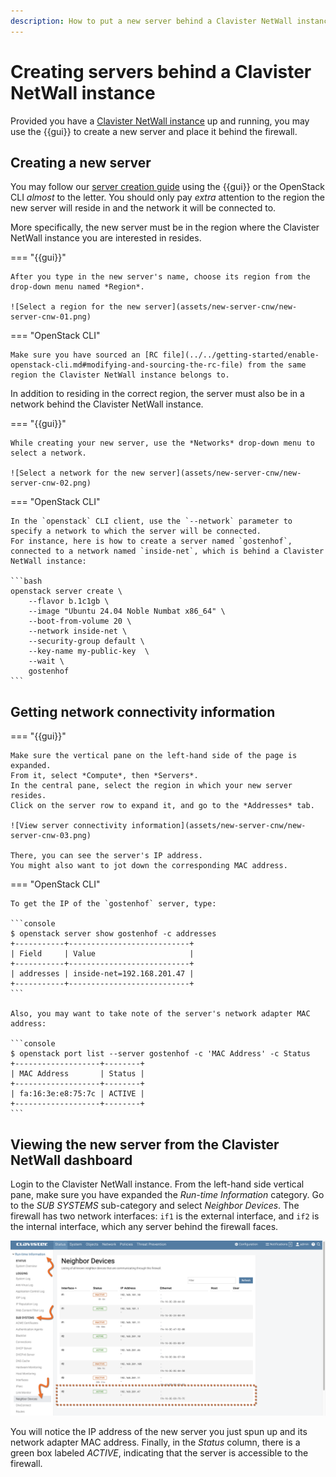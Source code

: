 ```yaml
---
description: How to put a new server behind a Clavister NetWall instance
---
```


# Creating servers behind a Clavister NetWall instance

Provided you have a [Clavister NetWall instance](../../marketplace/clavister/deploy.md) up and running, you may use the {{gui}} to create a new server and place it behind the firewall.

## Creating a new server

You may follow our [server creation guide](new-server.md) using the {{gui}} or the OpenStack CLI *almost* to the letter.
You should only pay *extra* attention to the region the new server will reside in and the network it will be connected to.

More specifically, the new server must be in the region where the Clavister NetWall instance you are interested in resides.

=== "{{gui}}"

    After you type in the new server's name, choose its region from the drop-down menu named *Region*.

    ![Select a region for the new server](assets/new-server-cnw/new-server-cnw-01.png)

=== "OpenStack CLI"

    Make sure you have sourced an [RC file](../../getting-started/enable-openstack-cli.md#modifying-and-sourcing-the-rc-file) from the same region the Clavister NetWall instance belongs to.

In addition to residing in the correct region, the server must also be in a network behind the Clavister NetWall instance.

=== "{{gui}}"

    While creating your new server, use the *Networks* drop-down menu to select a network.

    ![Select a network for the new server](assets/new-server-cnw/new-server-cnw-02.png)

=== "OpenStack CLI"

    In the `openstack` CLI client, use the `--network` parameter to specify a network to which the server will be connected.
    For instance, here is how to create a server named `gostenhof`, connected to a network named `inside-net`, which is behind a Clavister NetWall instance:

    ```bash
    openstack server create \
        --flavor b.1c1gb \
        --image "Ubuntu 24.04 Noble Numbat x86_64" \
        --boot-from-volume 20 \
        --network inside-net \
        --security-group default \
        --key-name my-public-key  \
        --wait \
        gostenhof
    ```

## Getting network connectivity information

=== "{{gui}}"

    Make sure the vertical pane on the left-hand side of the page is expanded.
    From it, select *Compute*, then *Servers*.
    In the central pane, select the region in which your new server resides.
    Click on the server row to expand it, and go to the *Addresses* tab.

    ![View server connectivity information](assets/new-server-cnw/new-server-cnw-03.png)

    There, you can see the server's IP address.
    You might also want to jot down the corresponding MAC address.

=== "OpenStack CLI"

    To get the IP of the `gostenhof` server, type:

    ```console
    $ openstack server show gostenhof -c addresses
    +-----------+---------------------------+
    | Field     | Value                     |
    +-----------+---------------------------+
    | addresses | inside-net=192.168.201.47 |
    +-----------+---------------------------+
    ```

    Also, you may want to take note of the server's network adapter MAC address:

    ```console
    $ openstack port list --server gostenhof -c 'MAC Address' -c Status
    +-------------------+--------+
    | MAC Address       | Status |
    +-------------------+--------+
    | fa:16:3e:e8:75:7c | ACTIVE |
    +-------------------+--------+
    ```

## Viewing the new server from the Clavister NetWall dashboard

Login to the Clavister NetWall instance.
From the left-hand side vertical pane, make sure you have expanded the *Run-time Information* category.
Go to the *SUB SYSTEMS* sub-category and select *Neighbor Devices*.
The firewall has two network interfaces: `if1` is the external interface, and `if2` is the internal interface, which any server behind the firewall faces.

![View Clavister NetWall neighbor devices](assets/new-server-cnw/new-server-cnw-04.png)

You will notice the IP address of the new server you just spun up and its network adapter MAC address.
Finally, in the *Status* column, there is a green box labeled *ACTIVE*, indicating that the server is accessible to the firewall.
